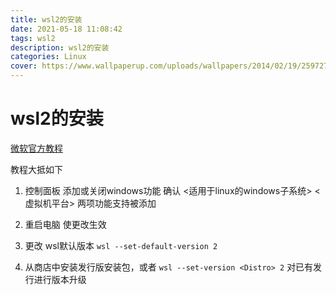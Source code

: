 ```yaml
---
title: wsl2的安装
date: 2021-05-18 11:08:42
tags: wsl2
description: wsl2的安装
categories: Linux
cover: https://www.wallpaperup.com/uploads/wallpapers/2014/02/19/259727/f4056cdb600dc71619927518abfa3350.jpg
---
```

# wsl2的安装
[微软官方教程](https://docs.microsoft.com/en-us/windows/wsl/wsl2-install)

教程大抵如下

1. 控制面板 添加或关闭windows功能 确认 <适用于linux的windows子系统> <虚拟机平台> 两项功能支持被添加

2. 重启电脑 使更改生效

3. 更改 wsl默认版本 `wsl --set-default-version 2`

4. 从商店中安装发行版安装包，或者 `wsl --set-version <Distro> 2` 对已有发行进行版本升级
